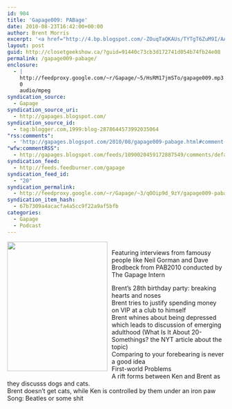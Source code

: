 ```yaml
---
id: 904
title: 'Gapage009: PABage'
date: 2010-08-23T16:42:00+00:00
author: Brent Morris
excerpt: '<a href="http://4.bp.blogspot.com/-ZOuqTaQKAUs/TYTgT6ZuM9I/AAAAAAAAAlc/AHd_Lnk21Lo/s1600/Taxcop.preview.jpg"><img alt="" border="0" src="http://4.bp.blogspot.com/-ZOuqTaQKAUs/TYTgT6ZuM9I/AAAAAAAAAlc/AHd_Lnk21Lo/s320/Taxcop.preview.jpg"></a><br>Featuring interviews from famousy people like Neil Gorman and Dave Brodbeck from PAB2010 conducted by The Gapage Intern<br><br>Brent&rsquo;s 28th birthday party: breaking hearts and noses<br>Brent tries to justify spending money on VIP at a club to himself<br>Brent whines about being depressed which leads to discussion of emerging adulthood (What Is It About 20-Somethings? the NYT article about the topic)<br>Comparing to your forebearing is never a good idea<br>First-world Problems<br>A rift forms between Ken and Brent as they discusss dogs and cats. <br>Brent doesn&rsquo;t get cats, while Ken is controlled by them under an iron paw<br>Song: Beatles or some shit<img src="http://feeds.feedburner.com/~r/Gapage/~4/qOOip9d_9zY" height="1" width="1" alt="">'
layout: post
guid: http://closetgeekshow.ca/?guid=91440c73cb3d172741d054b74fb24e08
permalink: /gapage009-pabage/
enclosure:
  - |
    http://feedproxy.google.com/~r/Gapage/~5/HsRM17jmSTo/gapage009.mp3
    0
    audio/mpeg
syndication_source:
  - Gapage
syndication_source_uri:
  - http://gapages.blogspot.com/
syndication_source_id:
  - tag:blogger.com,1999:blog-2878644573992035064
"rss:comments":
  - 'http://gapages.blogspot.com/2010/08/gapage009-pabage.html#comment-form'
"wfw:commentRSS":
  - http://gapages.blogspot.com/feeds/1090020459172887549/comments/default
syndication_feed:
  - http://feeds.feedburner.com/gapage
syndication_feed_id:
  - "20"
syndication_permalink:
  - http://feedproxy.google.com/~r/Gapage/~3/qOOip9d_9zY/gapage009-pabage.html
syndication_item_hash:
  - 67b7309a4acacfa4a5cc9f22a9af5bfb
categories:
  - Gapage
  - Podcast
---
```

<a href="http://4.bp.blogspot.com/-ZOuqTaQKAUs/TYTgT6ZuM9I/AAAAAAAAAlc/AHd_Lnk21Lo/s1600/Taxcop.preview.jpg" onblur="try {parent.deselectBloggerImageGracefully();} catch(e) {}"><img alt="" border="0" src="http://4.bp.blogspot.com/-ZOuqTaQKAUs/TYTgT6ZuM9I/AAAAAAAAAlc/AHd_Lnk21Lo/s320/Taxcop.preview.jpg" id="BLOGGER_PHOTO_ID_5585836070545535954" style="cursor: hand; cursor: pointer; float: left; height: 300px; margin: 0 10px 10px 0; width: 232px;" /></a>  
Featuring interviews from famousy people like Neil Gorman and Dave Brodbeck from PAB2010 conducted by The Gapage Intern

Brent’s 28th birthday party: breaking hearts and noses  
Brent tries to justify spending money on VIP at a club to himself  
Brent whines about being depressed which leads to discussion of emerging adulthood (What Is It About 20-Somethings? the NYT article about the topic)  
Comparing to your forebearing is never a good idea  
First-world Problems  
A rift forms between Ken and Brent as they discusss dogs and cats.  
Brent doesn’t get cats, while Ken is controlled by them under an iron paw  
Song: Beatles or some shit<img src="http://feeds.feedburner.com/~r/Gapage/~4/qOOip9d_9zY" height="1" width="1" alt="" />